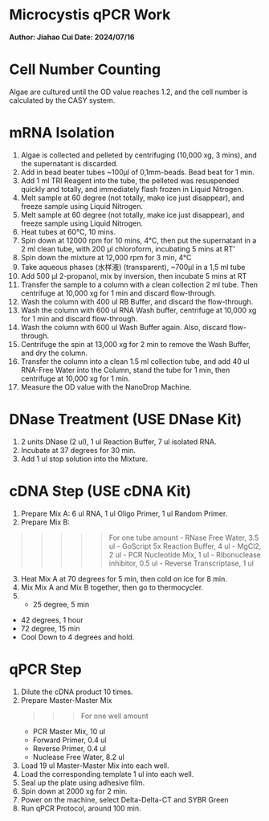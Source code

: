 # Microcystis qPCR Work

**Author: Jiahao Cui Date: 2024/07/16**

# **Cell Number Counting**

Algae are cultured until the OD value reaches 1.2, and the cell number is calculated by the CASY system.

# mRNA Isolation

1.	Algae is collected and pelleted by centrifuging (10,000 xg, 3 mins), and the supernatant is discarded.
2.	Add in bead beater tubes ~100μl of 0,1mm-beads. Bead beat for 1 min.
3.	Add 1 ml TRI Reagent into the tube, the pelleted was resuspended quickly and totally, and immediately flash frozen in Liquid Nitrogen.
4.	Melt sample at 60 degree (not totally, make ice just disappear), and freeze sample using Liquid Nitrogen.
5.	Melt sample at 60 degree (not totally, make ice just disappear), and freeze sample using Liquid Nitrogen.
6.	Heat tubes at 60°C, 10 mins.
7.	Spin down at 12000 rpm for 10 mins, 4°C, then put the supernatant in a 2 ml clean tube, with 200 μl chloroform, incubating 5 mins at RT’
8.	Spin down the mixture at 12,000 rpm for 3 min, 4°C
9.	Take aqueous phases (水样液) (transparent), ~700μl in a 1,5 ml tube
10.	Add 500 μl 2-propanol, mix by inversion, then incubate 5 mins at RT
11.	Transfer the sample to a column with a clean collection 2 ml tube. Then centrifuge at 10,000 xg for 1 min and discard flow-through.
12.	Wash the column with 400 ul RB Buffer, and discard the flow-through.
13.	Wash the column with 600 ul RNA Wash buffer, centrifuge at 10,000 xg for 1 min and discard flow-through.
14.	Wash the column with 600 ul Wash Buffer again. Also, discard flow-through.
15.	Centrifuge the spin at 13,000 xg for 2 min to remove the Wash Buffer, and dry the column.
16.	Transfer the column into a clean 1.5 ml collection tube, and add 40 ul RNA-Free Water into the Column, stand the tube for 1 min, then centrifuge at 10,000 xg for 1 min.
17.	Measure the OD value with the NanoDrop Machine.

# **DNase Treatment (USE DNase Kit)**

1. 2 units DNase (2 ul), 1 ul Reaction Buffer, 7 ul isolated RNA.
2. Incubate at 37 degrees for 30 min.
3. Add 1 ul stop solution into the Mixture.

# **cDNA Step (USE cDNA Kit)**

1. Prepare Mix A: 6 ul RNA, 1 ul Oligo Primer, 1 ul Random Primer.
2. Prepare Mix B:

> >>>> For one tube amount
	- RNase Free Water, 3.5 ul
	- GoScript 5x Reaction Buffer, 4 ul
	- MgCl2, 2 ul
	- PCR Nucleotide Mix, 1 ul
	- Ribonuclease inhibitor, 0.5 ul
	- Reverse Transcriptase, 1 ul
> 

3. Heat Mix A at 70 degrees for 5 min, then cold on ice for 8 min.
4. Mix Mix A and Mix B together, then go to thermocycler.
5. - 25 degree, 5 min
- 42 degrees, 1 hour
- 72 degree, 15 min
- Cool Down to 4 degrees and hold.

# **qPCR Step**

1. Dilute the cDNA product 10 times.
2. Prepare Master-Master Mix
	>>> For one well amount
	- PCR Master Mix, 10 ul
	- Forward Primer, 0.4 ul
	- Reverse Primer, 0.4 ul
	- Nuclease Free Water, 8.2 ul
3. Load 19 ul Master-Master Mix into each well.
4. Load the corresponding template 1 ul into each well.
5. Seal up the plate using adhesive film.
6. Spin down at 2000 xg for 2 min.
7. Power on the machine, select Delta-Delta-CT and SYBR Green
8. Run qPCR Protocol, around 100 min.